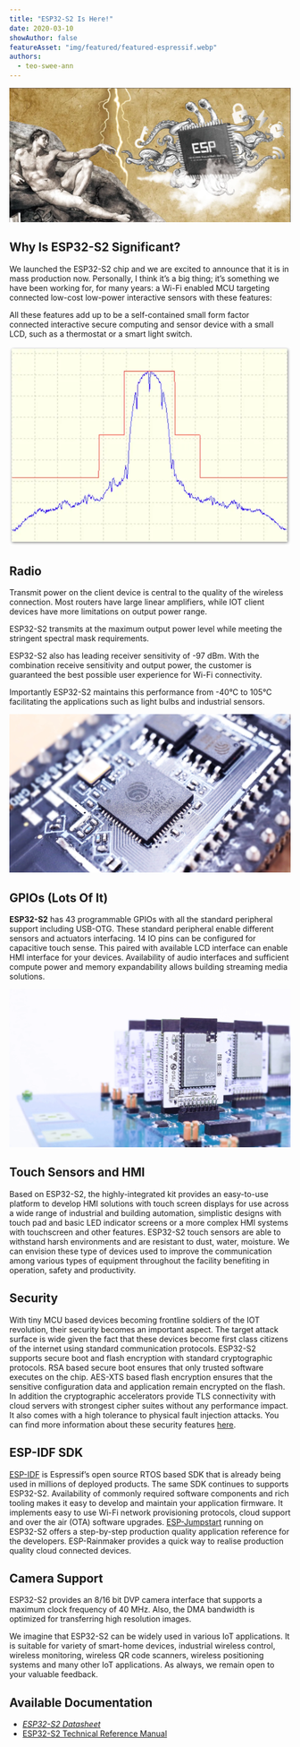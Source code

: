 ```yaml
---
title: "ESP32-S2 Is Here!"
date: 2020-03-10
showAuthor: false
featureAsset: "img/featured/featured-espressif.webp"
authors:
  - teo-swee-ann
---
```

![](img/esps-1.webp)

## Why Is ESP32-S2 Significant?

We launched the ESP32-S2 chip and we are excited to announce that it is in mass production now. Personally, I think it’s a big thing; it’s something we have been working for, for many years: a Wi-Fi enabled MCU targeting connected low-cost low-power interactive sensors with these features:

All these features add up to be a self-contained small form factor connected interactive secure computing and sensor device with a small LCD, such as a thermostat or a smart light switch.

![](img/esps-2.webp)

## Radio

Transmit power on the client device is central to the quality of the wireless connection. Most routers have large linear amplifiers, while IOT client devices have more limitations on output power range.

ESP32-S2 transmits at the maximum output power level while meeting the stringent spectral mask requirements.

ESP32-S2 also has leading receiver sensitivity of -97 dBm. With the combination receive sensitivity and output power, the customer is guaranteed the best possible user experience for Wi-Fi connectivity.

Importantly ESP32-S2 maintains this performance from -40°C to 105°C facilitating the applications such as light bulbs and industrial sensors.

![](img/esps-3.webp)

## GPIOs (Lots Of It)

__ESP32-S2__ has 43 programmable GPIOs with all the standard peripheral support including USB-OTG. These standard peripheral enable different sensors and actuators interfacing. 14 IO pins can be configured for capacitive touch sense. This paired with available LCD interface can enable HMI interface for your devices. Availability of audio interfaces and sufficient compute power and memory expandability allows building streaming media solutions.

![](img/esps-4.webp)

## Touch Sensors and HMI

Based on ESP32-S2, the highly-integrated kit provides an easy-to-use platform to develop HMI solutions with touch screen displays for use across a wide range of industrial and building automation, simplistic designs with touch pad and basic LED indicator screens or a more complex HMI systems with touchscreen and other features. ESP32-S2 touch sensors are able to withstand harsh environments and are resistant to dust, water, moisture. We can envision these type of devices used to improve the communication among various types of equipment throughout the facility benefiting in operation, safety and productivity.

## Security

With tiny MCU based devices becoming frontline soldiers of the IOT revolution, their security becomes an important aspect. The target attack surface is wide given the fact that these devices become first class citizens of the internet using standard communication protocols. ESP32-S2 supports secure boot and flash encryption with standard cryptographic protocols. RSA based secure boot ensures that only trusted software executes on the chip. AES-XTS based flash encryption ensures that the sensitive configuration data and application remain encrypted on the flash. In addition the cryptographic accelerators provide TLS connectivity with cloud servers with strongest cipher suites without any performance impact. It also comes with a high tolerance to physical fault injection attacks. You can find more information about these security features [here](https://medium.com/the-esp-journal/esp32-s2-security-improvements-5e5453f98590).

## ESP-IDF SDK

[ESP-IDF](https://github.com/espressif/esp-idf) is Espressif’s open source RTOS based SDK that is already being used in millions of deployed products. The same SDK continues to supports ESP32-S2. Availability of commonly required software components and rich tooling makes it easy to develop and maintain your application firmware. It implements easy to use Wi-Fi network provisioning protocols, cloud support and over the air (OTA) software upgrades. [ESP-Jumpstart](https://docs.espressif.com/projects/esp-jumpstart/en/latest/introduction.html) running on ESP32-S2 offers a step-by-step production quality application reference for the developers. ESP-Rainmaker provides a quick way to realise production quality cloud connected devices.

## Camera Support

ESP32-S2 provides an 8/16 bit DVP camera interface that supports a maximum clock frequency of 40 MHz. Also, the DMA bandwidth is optimized for transferring high resolution images.

We imagine that ESP32-S2 can be widely used in various IoT applications. It is suitable for variety of smart-home devices, industrial wireless control, wireless monitoring, wireless QR code scanners, wireless positioning systems and many other IoT applications. As always, we remain open to your valuable feedback.

## Available Documentation

- [*ESP32-S2 Datasheet*](https://www.espressif.com/sites/default/files/documentation/esp32-s2_datasheet_en.pdf)
- [ESP32-S2 Technical Reference Manual](https://www.espressif.com/sites/default/files/documentation/esp32-s2_technical_reference_manual_en.pdf)
